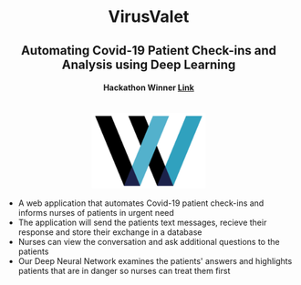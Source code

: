 <div align="center">
  <h1>VirusValet</h1>
  <h2>Automating Covid-19 Patient Check-ins and Analysis using Deep Learning</h2>
  <h4>Hackathon Winner <a href="https://devpost.com/software/virusvalet-192crh">Link</a></h4>
  </br>
  <img width="200" src="logo.png">
</div>

- A web application that automates Covid-19 patient check-ins and informs nurses of patients in urgent need
- The application will send the patients text messages, recieve their response and store their exchange in a database
- Nurses can view the conversation and ask additional questions to the patients
- Our Deep Neural Network examines the patients' answers and highlights patients that are in danger so nurses can treat them first
